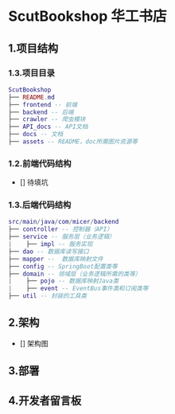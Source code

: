 # ScutBookshop 华工书店



## 1.项目结构

### 1.3.项目目录

```lua
ScutBookshop
├── README.md
├── frontend -- 前端
├── backend -- 后端
├── crawler -- 爬虫模块
├── API_docs -- API文档
├── docs -- 文档
├── assets -- README，doc所需图片资源等
```

### 1.2.前端代码结构
- []  待填坑

### 1.3.后端代码结构

```lua
src/main/java/com/micer/backend
├── controller -- 控制器（API）
├── service -- 服务层（业务逻辑）
|    ├── impl -- 服务实现
├── dao -- 数据库读写接口
├── mapper --  数据库映射文件
├── config -- SpringBoot配置类等
├── domain -- 领域层（业务逻辑所需的类等）
|    ├── pojo -- 数据库映射Java类
|    ├── event -- EventBus事件类和订阅类等
├── util -- 封装的工具类
```


## 2.架构
- []  架构图


## 3.部署



## 4.开发者留言板






